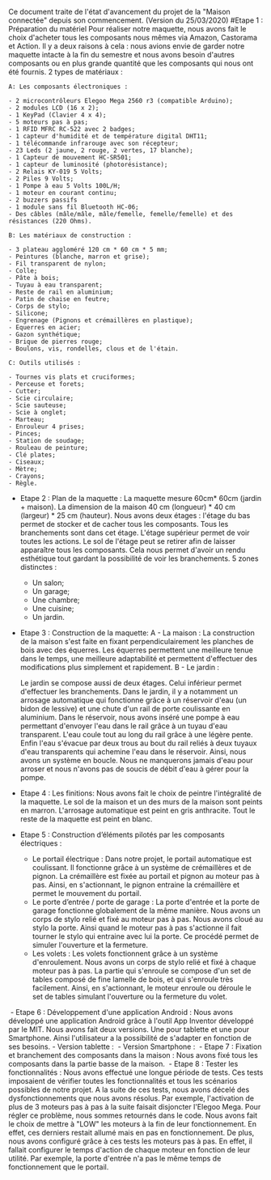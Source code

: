 Ce document traite de l'état d'avancement du projet de la "Maison connectée" depuis son commencement. (Version du 25/03/2020)
#Etape 1 : Préparation du matériel
	Pour réaliser notre maquette, nous avons fait le choix d'acheter tous les composants nous mêmes via Amazon, Castorama et Action. Il y a deux raisons à cela : nous avions envie de garder notre maquette intacte à la fin du semestre et nous avons besoin d'autres composants ou en plus grande quantité que les composants qui nous ont été fournis.
	2  types de matériaux :
	
	A: Les composants électroniques : 
	
	- 2 microcontrôleurs Elegoo Mega 2560 r3 (compatible Arduino);
	- 2 modules LCD (16 x 2);
	- 1 KeyPad (Clavier 4 x 4);
	- 5 moteurs pas à pas;
	- 1 RFID MFRC RC-522 avec 2 badges;
	- 1 capteur d'humidité et de température digital DHT11;
	- 1 télécommande infrarouge avec son récepteur;
	- 23 Leds (2 jaune, 2 rouge, 2 vertes, 17 blanche);
	- 1 Capteur de mouvement HC-SR501;
	- 1 capteur de luminosité (photorésistance);
	- 2 Relais KY-019 5 Volts;
	- 2 Piles 9 Volts;
	- 1 Pompe à eau 5 Volts 100L/H;
	- 1 moteur en courant continu;
	- 2 buzzers passifs
	- 1 module sans fil Bluetooth HC-06;
	- Des câbles (mâle/mâle, mâle/femelle, femelle/femelle) et des résistances (220 Ohms).
	
	B: Les matériaux de construction : 
	
	- 3 plateau aggloméré 120 cm * 60 cm * 5 mm;
	- Peintures (blanche, marron et grise);
	- Fil transparent de nylon;
	- Colle;
	- Pâte à bois;
	- Tuyau à eau transparent;
	- Reste de rail en aluminium;
	- Patin de chaise en feutre;
	- Corps de stylo;
	- Silicone;
	- Engrenage (Pignons et crémaillères en plastique);
	- Equerres en acier;
	- Gazon synthétique;
	- Brique de pierres rouge;
	- Boulons, vis, rondelles, clous et de l'étain.
	
	C: Outils utilisés : 
	
	- Tournes vis plats et cruciformes;
	- Perceuse et forets;
	- Cutter;
	- Scie circulaire;
	- Scie sauteuse; 
	- Scie à onglet;
	- Marteau;
	- Enrouleur 4 prises;
	- Pinces;
	- Station de soudage;
	- Rouleau de peinture;
	- Clé plates;
	- Ciseaux;
	- Mètre;
	- Crayons;
	- Règle.
	
- Etape 2 : Plan de la maquette :
	La maquette mesure 60cm* 60cm (jardin + maison). La dimension de la maison 40 cm (longueur) * 40 cm (largeur) * 25 cm (hauteur). 
	Nous avons deux étages : l'étage du bas permet de stocker et de cacher tous les composants. Tous les branchements sont dans cet étage. 
	L'étage supérieur permet de voir toutes les actions. Le sol de l'étage peut se retirer afin de laisser apparaître tous les composants. Cela nous permet d'avoir un rendu esthétique tout gardant la possibilité de voir les branchements. 
	5 zones distinctes : 
	- Un salon;
	- Un garage;
	- Une chambre;
	- Une cuisine;
	- Un jardin.
- Etape 3 : Construction de la maquette:
	A - La maison : 
La construction de la maison s'est faite en fixant perpendiculairement les planches de bois avec des équerres. Les équerres permettent une meilleure tenue dans le temps, une meilleure adaptabilité et permettent d'effectuer des modifications plus simplement et rapidement. 
	B - Le jardin :

	Le jardin se compose aussi de deux étages. Celui inférieur permet d'effectuer les branchements. Dans le jardin, il y a notamment un arrosage automatique qui fonctionne grâce à un réservoir d'eau (un bidon de lessive) et une chute d'un rail de porte coulissante en aluminium. Dans le réservoir, nous avons inséré une pompe à eau permettant d'envoyer l'eau dans le rail grâce à un tuyau d'eau transparent. L'eau coule tout au long du rail grâce à une légère pente. Enfin l'eau s'évacue par deux trous au bout du rail reliés à deux tuyaux d'eau transparents qui achemine l'eau dans le réservoir.
	Ainsi, nous avons un système en boucle. Nous ne manquerons jamais d'eau pour arroser et nous n'avons pas de soucis de débit d'eau à gérer pour la pompe.
  <img src="./img/img10.jpg" alt=""/>
- Etape 4 : Les finitions:
	Nous avons fait le choix de peintre l'intégralité de la maquette. Le sol de la maison et un des murs de la maison sont peints en marron. L'arrosage automatique est peint en gris anthracite. Tout le reste de la maquette est peint en blanc.
  <img src="./img/img1.jpg" alt=""/>
- Etape 5 : Construction d’éléments pilotés par les composants électriques : 
	- Le portail électrique :
	Dans notre projet, le portail automatique est coulissant. Il fonctionne grâce à un système de crémaillères et de pignon. La crémaillère est fixée au portail et pignon au moteur pas à pas. Ainsi, en s'actionnant, le pignon entraine la crémaillère et permet le mouvement du portail.
	- Le porte d’entrée / porte de garage : 
	La porte d'entrée et la porte de garage fonctionne globalement de la même manière. 
Nous avons un corps de stylo relié et fixé au moteur pas à pas. Nous avons cloué au stylo la porte. Ainsi quand le moteur pas à pas s'actionne il fait tourner le stylo qui entraine avec lui la porte. Ce procédé permet de simuler l'ouverture et la fermeture.
	- Les volets : 
	Les volets fonctionnent grâce à un système d'enroulement. Nous avons un corps de stylo relié et fixé à chaque moteur pas à pas. La partie qui s'enroule se compose d'un set de tables composé de fine lamelle de bois, et qui s'enroule très facilement.
	Ainsi, en s'actionnant, le moteur enroule ou déroule le set de tables simulant l'ouverture ou la fermeture du volet.
 <img src="./img/img3.jpg" alt=""/>
- Etape 6 : Développement d'une application Android : 
	Nous avons développé une application Android grâce à l'outil App Inventor développé par le MIT.
	Nous avons fait deux versions. Une pour tablette et une pour Smartphone. Ainsi l'utilisateur a la possibilité de s'adapter en fonction de ses besoins.
	- Version tablette :
  <img src="./img/img4.png" alt=""/>
	- Version Smartphone :
  <img src="./img/img9.png" alt=""/>
- Etape 7 : Fixation et branchement des composants dans la maison :
	Nous avons fixé tous les composants dans la partie basse de la maison.
<img src="./img/img2.jpg" alt=""/>
- Etape 8 : Tester les fonctionnalités :
	Nous avons effectué une longue période de tests. Ces tests imposaient de vérifier toutes les fonctionnalités et tous les scénarios possibles de notre projet. 
	A la suite de ces tests, nous avons décelé des dysfonctionnements  que nous avons résolus. Par exemple, l'activation de plus de 3 moteurs pas à pas à la suite faisait disjoncter l'Elegoo Mega. Pour régler ce problème, nous sommes retournés dans le code. Nous avons fait le choix de mettre à "LOW" les moteurs à la fin de leur fonctionnement. En effet, ces derniers restait allumé mais en pas en fonctionnement.
	De plus, nous avons configuré grâce à ces tests les moteurs pas à pas. En effet, il fallait configurer le temps d'action de chaque moteur en fonction de leur utilité. Par exemple, la porte d'entrée n'a pas le même temps de fonctionnement que le portail. 
	


